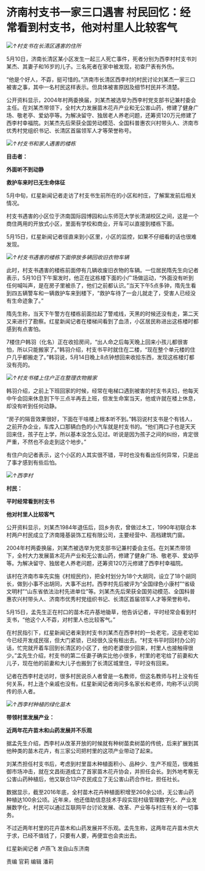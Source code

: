 # 济南村支书一家三口遇害 村民回忆：经常看到村支书，他对村里人比较客气

![](https://inews.gtimg.com/om_bt/ON-I55i_OlWoLuKA268d8GssYQB27LUArkvISL4DK_8AgAA/1000)_↑村支书在长清区遇害的住所_

5月10日，济南长清区某小区发生一起三人死亡事件，死者分别为西李村村支书刘某杰、其妻子和16岁的儿子。三名死者在家中被发现，初查尸表有外伤。

“他是个好人，不孬，挺可惜的。”济南市长清区西李村的村民讨论刘某杰一家三口被害之事，其中一名村民这样表示。但具体被害原因及细节村民并不清楚。

公开资料显示，2004年村两委换届，刘某杰被选举为西李村党支部书记兼村委会主任。在刘某杰带领下，全村大力发展苗木花卉产业和无公害山药，修建了健身广场、敬老亭、爱幼亭等。为解决留守、独居老人养老问题，还筹资120万元修建了西李村幸福院。刘某杰先后荣获全国劳动模范、全国科普惠农兴村带头人、济南市优秀村党组织书记、长清区首届领军人才等荣誉称号。

![](https://inews.gtimg.com/om_bt/OJSGks1KR62KSk_NB4JB4ZRVYwOVeK7pPu-rzE9guj9_0AA/1000)_↑村支书和家人遇害的楼栋_

**目击者：**

**外面听不到动静**

**救护车来时已无生命体征**

5月中旬，红星新闻记者走访了村支书生前所在的小区和村庄，了解案发前后相关情况。

村支书遇害的小区位于济南国际园博园和山东师范大学长清湖校区之间，这是一个商住两用的开放式小区，里面有学校和商业，开车可以直接到楼栋下面。

5月15日，红星新闻记者径直来到小区里，小区的监控，如果不仔细看的话也很难发现。

![](https://inews.gtimg.com/om_bt/OHnI_ol1_HR3hNC_Fxa4HCFhAlBorGP4f8FCtwUQfTMQ4AA/1000)_↑村支书遇害的楼栋下面停放多辆回收旧衣物车辆_

此时，村支书遇害的楼栋前面停有几辆收废旧衣物的车辆。一位居民隋先生向记者表示，5月10日下午案发时，他正在这栋楼下面的小广场做运动，“外面没有听到任何喊叫声，是在房子里被杀了，他们之前都认识。”当天下午5点多钟，隋先生看到四五辆警车和一辆救护车来到楼下，“救护车待了一会儿就走了，受害人已经没有生命迹象了。”

隋先生称，当天下午警方在楼栋前面拉起了警戒线，天黑的时候还没有走，第二天又来进行了勘察。红星新闻记者在楼梯间看到了血渍，小区居民称进出这栋楼时都感到有点害怕。

7楼住户韩羽（化名）正在收拾房间，“出人命之后每天晚上回来小孩儿都很害怕，所以只能搬家了。”韩羽介绍，村支书平时就住在二楼，“现在整个单元楼的住户几乎都搬走了。”韩羽说，5月14日晚上8点钟想回来收拾东西，发现这栋楼灯都没有亮的。

![](https://inews.gtimg.com/om_bt/OIhZU_ZF5jKyNjen4sGEnf5OB1fks0Fqf-egwsfl0VbNUAA/1000)_↑村支书楼上住户正在整理衣物搬家_

韩羽介绍，之前上下班回家的时候，经常在电梯口遇到被害的村支书夫妇，他每天中午会回来休息到下午三点半再去上班，但发生命案当天，他或许就在楼上休息，却没有听到任何动静。

“房子的隔音效果很好，下面在干啥楼上根本听不到。”韩羽说村支书是个有钱人，之前开办企业，车库入口那辆白色的小汽车就是村支书的。“他们两口子也是天天回来住，孩子在上学，所以基本没怎么见过。听说是因为孩子之间的纠纷，肯定很严重，不然也不会走到这个地步。”

有住户向记者表示，这个小区的人其实很不错，平时也没有看出任何异常，只是出了事才感到有些后怕。

![](https://inews.gtimg.com/om_bt/O3x38uohyfPKT0adD8arwHbeFEiboWgftuCqPThGdLBtgAA/1000)_↑西李村_

**村民：**

**平时经常看到村支书**

**他对村里人比较客气**

公开资料显示，刘某杰1984年退伍后，回乡务农，曾做过木工，1990年初联合本村两户村民成立了济南隆基装饰工程有限公司，主要经营中、高档建筑门窗。

2004年村两委换届，刘某杰被选举为党支部书记兼村委会主任。在刘某杰带领下，全村大力发展苗木花卉产业和无公害山药，修建了健身广场、敬老亭、爱幼亭等。为解决留守、独居老人养老问题，还筹资120万元修建了西李村幸福院。

该村在济南市率先实施《村规民约》，把全村划分为18个大胡同，设立了18个胡同长，做到小事不出胡同，大事不出村。西李村先后被评为“全国绿色小康村”“省级文明村”“山东省依法治村先进单位”等。刘某杰先后荣获全国劳动模范、全国科普惠农兴村带头人、济南市优秀村党组织书记、长清区首届领军人才等荣誉称号。

5月15日，孟先生正在村口的苗木花卉基地锄草，他告诉记者，平时经常会看到村支书，“他这个人不孬，对村里人也比较客气。”

在村民指引下，红星新闻记者来到村支书刘某杰在西李村的一处老宅，这座老宅如今已经开发成民宿，但大门紧锁，已经很久没有租出去。“村支书平时回村办公的话，忙完就开着车回到长清区的小区了，他的老婆很少回来，村里人也接触得很少。”孟先生介绍，村支书的第二任妻子确实比他小很多，村里的老宅给了前妻和大儿子，现在他的前妻和大儿子也搬到了长清区城里住，平时没有回来。

记者在西李村走访时，很多村民说杀人者曾是一名教师，但这名教师与村上没有任何关系，村上连个亲戚也没有。红星新闻记者询问多名家长和老师，均称不认识网传的杀人者。

![](https://inews.gtimg.com/om_bt/OF4o_GwDw5ABSC72VPajgz3fwDDWVXXLANxRIbFjpS9yIAA/1000)_↑西李村种植的绿化苗木_

**带领村里发展产业：**

**近两年花卉苗木和山药发展并不乐观**

据孟先生介绍，西李村从改革开放的时候就有种树苗卖树苗的传统，后来扩展到其他种类的苗木花卉，有三家公司把村里的这项产业带动了起来。

刘某杰担任村支书后，考虑到村里苗木种植面积小、品种少、生产不规范，很难抵御市场冲击，就在文昌街道成立了首家苗木花卉协会，并担任会长。到外地考察无公害山药种植后，他又联合13户农民成立了无公害山药合作社，担任社长。

数据显示，截至2016年底，全村苗木花卉种植面积增至260余公顷，无公害山药种植达100余公顷。近年来，他还借助信息技术手段实现村级管理数字化、产业发展数字化，村民可以通过互联网平台讨论发展、改革、产业等与村庄有关的一切事务。

不过近两年村里的花卉苗木和山药发展并不乐观。孟先生称，这两年花卉苗木供大于求，已经不值钱了，只要有人要，再便宜也会卖出去。

红星新闻记者 卢燕飞 发自山东济南

责编 官莉 编辑 潘莉

